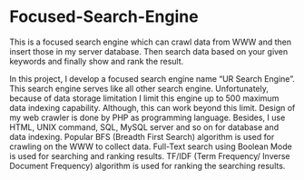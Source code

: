 # Focused-Search-Engine
This is a focused search engine which can crawl data from WWW and then insert those in my server database. Then search data based on your given keywords and finally show and rank the result.

In this project, I develop a focused search engine name “UR Search Engine”. This  search  engine  serves  like  all  other  search  engine.  Unfortunately,  because  of  data  storage limitation I limit this engine up to 500 maximum data indexing capability. Although, this can work beyond this limit. Design of my web crawler is done by PHP as programming language. Besides, I use HTML, UNIX command, SQL, MySQL server  and so on for database and data indexing. Popular BFS  (Breadth First Search)  algorithm is used for crawling on the WWW to collect data. Full-Text search  using  Boolean Mode is used for searching and ranking results.  TF/IDF  (Term Frequency/ Inverse Document Frequency) algorithm is used for ranking the searching results.
